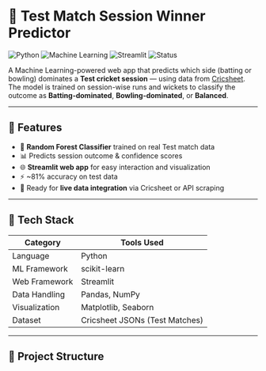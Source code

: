 # 🏏 Test Match Session Winner Predictor

![Python](https://img.shields.io/badge/Python-3.11-blue.svg)
![Machine Learning](https://img.shields.io/badge/Machine%20Learning-Random%20Forest-orange)
![Streamlit](https://img.shields.io/badge/Frontend-Streamlit-red)
![Status](https://img.shields.io/badge/Status-Active-brightgreen)

A Machine Learning-powered web app that predicts which side (batting or bowling) dominates a **Test cricket session** — using data from [Cricsheet](https://cricsheet.org/).  
The model is trained on session-wise runs and wickets to classify the outcome as **Batting-dominated**, **Bowling-dominated**, or **Balanced**.

---

## 🚀 Features

- 🧠 **Random Forest Classifier** trained on real Test match data  
- 📊 Predicts session outcome & confidence scores  
- 🌐 **Streamlit web app** for easy interaction and visualization  
- ⚡ ~81% accuracy on test data  
- 🔄 Ready for **live data integration** via Cricsheet or API scraping  

---

## 🧩 Tech Stack

| Category | Tools Used |
|-----------|-------------|
| Language | Python |
| ML Framework | scikit-learn |
| Web Framework | Streamlit |
| Data Handling | Pandas, NumPy |
| Visualization | Matplotlib, Seaborn |
| Dataset | Cricsheet JSONs (Test Matches) |

---

## 📂 Project Structure

